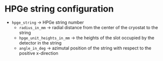 # HPGe string configuration

- `hpge_string` → HPGe string number
  - `radius_in_mm` → radial distance from the center of the cryostat to the
    string
  - `hpge_unit_heights_in_mm` → the heights of the slot occupied by the detector
    in the string
  - `angle_in_deg` → azimutal position of the string with respect to the
    positive x-direction

